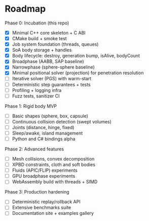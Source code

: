 # Roadmap

Phase 0: Incubation (this repo)

- [x] Minimal C++ core skeleton + C ABI
- [x] CMake build + smoke test
- [x] Job system foundation (threads, queues)
- [x] SoA body storage + handles
- [x] Body lifecycle: destroy, generation bump, isAlive, bodyCount
- [x] Broadphase (AABB, SAP baseline)
- [x] Narrowphase (sphere-sphere baseline)
- [x] Minimal positional solver (projection) for penetration resolution
- [ ] Iterative solver (PGS) with warm-start
- [ ] Deterministic step guarantees + tests
- [ ] Profiling + logging infra
- [ ] Fuzz tests, sanitizer CI

Phase 1: Rigid body MVP

- [ ] Basic shapes (sphere, box, capsule)
- [ ] Continuous collision detection (swept volumes)
- [ ] Joints (distance, hinge, fixed)
- [ ] Sleep/awake, island management
- [ ] Python and C# bindings alpha

Phase 2: Advanced features

- [ ] Mesh collisions, convex decomposition
- [ ] XPBD constraints, cloth and soft bodies
- [ ] Fluids (APIC/FLIP) experiments
- [ ] GPU broadphase experiments
- [ ] WebAssembly build with threads + SIMD

Phase 3: Production hardening

- [ ] Deterministic replay/rollback API
- [ ] Extensive benchmarks suite
- [ ] Documentation site + examples gallery
